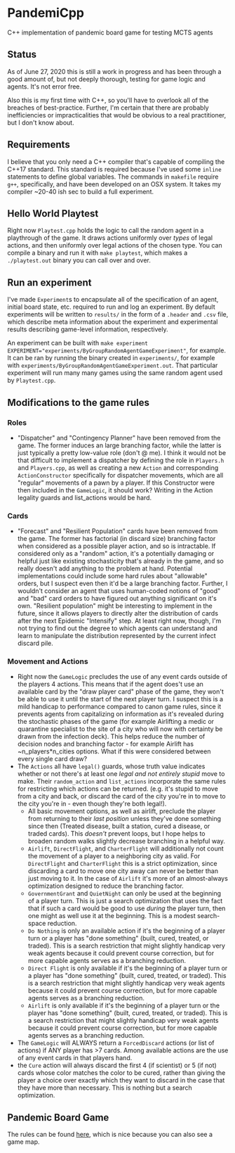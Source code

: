 # PandemiCpp 
C++ implementation of pandemic board game for testing MCTS agents

## Status
As of June 27, 2020 this is still a work in progress and has been through a good amount of, but not deeply thorough, testing for game logic and agents. It's not error free.

Also this is my first time with C++, so you'll have to overlook all of the breaches of best-practice. Further, I'm certain that there are probably inefficiencies or impracticalities that would be obvious to a real practitioner, but I don't know about. 

## Requirements
I believe that you only need a C++ compiler that's capable of compiling the C++17 standard. This standard is required because I've used some `inline` statements to define global variables. The commands in `makefile` require `g++`, specifically, and have been developed on an OSX system. It takes my compiler ~20-40 ish sec to build a full experiment.

## Hello World Playtest
Right now `Playtest.cpp` holds the logic to call the random agent in a playthrough of the game. It draws actions uniformly over _types_ of legal actions, and then uniformly over legal actions of the chosen type. You can compile a binary and run it with `make playtest`, which makes a `./playtest.out` binary you can call over and over.

## Run an experiment
I've made `Experiment`s to encapsulate all of the specification of an agent, initial board state, etc. required to run and log an experiment. By default experiments will be written to `results/` in the form of a `.header` and `.csv` file, which describe meta information about the experiment and experimental results describing game-level information, respectively. 

An experiment can be built with `make experiment EXPERIMENT="experiments/ByGroupRandomAgentGameExperiment"`, for example. It can be ran by running the binary created in `experiments/`, for example with `experiments/ByGroupRandomAgentGameExperiment.out`. That particular experiment will run many many games using the same random agent used by `Playtest.cpp`.

## Modifications to the game rules
### Roles
- "Dispatcher" and "Contingency Planner" have been removed from the game. The former induces an large branching factor, while the latter is just typically a pretty low-value role (don't @ me). I think it would not be that difficult to implement a dispatcher by defining the role in `Players.h` and `Players.cpp`, as well as creating a new `Action` and corresponding `ActionConstructor` specifically for dispatcher movements, which are all "regular" movements of a pawn by a player. If this Constructor were then included in the `GameLogic`, it should work? Writing in the Action legality guards and list_actions would be hard.
### Cards
- "Forecast" and "Resilient Population" cards have been removed from the game. The former has factorial (in discard size) branching factor when considered as a possible player action, and so is intractable. If considered only as a "random" action, it's a potentially damaging or helpful just like existing stochasticity that's already in the game, and so really doesn't add anything to the problem at hand. Potential implementations could include some hard rules about "allowable" orders, but I suspect even then it'd be a large branching factor. Further, I wouldn't consider an agent that uses human-coded notions of "good" and "bad" card orders to have figured out anything significant on it's own. "Resilient population" might be interesting to implement in the future, since it allows players to directly alter the distribution of cards after the next Epidemic "Intensify" step. At least right now, though, I'm not trying to find out the degree to which agents can understand and learn to manipulate the distribution represented by the current infect discard pile.
### Movement and Actions
- Right now the `GameLogic` precludes the use of any event cards outside of the players 4 actions. This means that if the agent does't use an available card by the "draw player card" phase of the game, they won't be able to use it until the start of the next player turn. I suspect this is a mild handicap to performance compared to canon game rules, since it prevents agents from capitalizing on information as it's revealed during the stochastic phases of the game (for example Airlifting a medic or quarantine specialist to the site of a city who will now with certainty be drawn from the infection deck). This helps reduce the number of decision nodes and branching factor - for example Airlift has ~n_players*n_cities options. What if this were considered between every single card draw?
- The `Actions` all have `legal()` guards, whose truth value indicates whether or not there's at least one *legal and not _entirely_ stupid* move to make. Their `random_action` and `list_actions` incorporate the same rules for restricting which actions can be returned. (e.g. it's stupid to move from a city and back, or discard the card of the city you're in to move to the city you're in - even though they're both legal!).
    - All basic movement options, as well as airlift, preclude the player from returning to their _last position_ unless they've done something since then (Treated disease, built a station, cured a disease, or traded cards). This _doesn't_ prevent loops, but I hope helps to broaden random walks slightly decrease branching in a helpful way.
    - `Airlift`, `DirectFlight`, and `CharterFlight` will additionally not count the movement of a player to a neighboring city as valid. For `DirectFlight` and `CharterFlight` this is a strict optimization, since discarding a card to move one city away can never be better than just moving to it. In the case of `Airlift` it's more of an almost-always optimization designed to reduce the branching factor.
    - `GovernmentGrant` and `QuietNight` can only be used at the beginning of a player turn. This is just a search optimization that uses the fact that if such a card would be good to use _during_ the player turn, then one might as well use it at the beginning. This is a modest search-space reduction.
    - `Do Nothing` is only an available action if it's the beginning of a player turn or a player has "done something" (built, cured, treated, or traded). This is a search restriction that might slightly handicap very weak agents because it could prevent course correction, but for more capable agents serves as a branching reduction.
    - `Direct Flight` is only available if it's the beginning of a player turn or a player has "done something" (built, cured, treated, or traded). This is a search restriction that might slightly handicap very weak agents because it could prevent course correction, but for more capable agents serves as a branching reduction.
    - `Airlift` is only available if it's the beginning of a player turn or the player has "done something" (built, cured, treated, or traded). This is a search restriction that might slightly handicap very weak agents because it could prevent course correction, but for more capable agents serves as a branching reduction.
- The `GameLogic` will ALWAYS return a `ForcedDiscard` actions (or list of actions) if ANY player has >7 cards. Among available actions are the use of any event cards in that players hand. 
- the `Cure` action will always discard the first 4 (if scientist) or 5 (if not) cards whose color matches the color to be cured, rather than giving the player a choice over exactly which they want to discard in the case that they have more than necessary. This is nothing but a search optimization.

## Pandemic Board Game

The rules can be found [here](https://images-cdn.zmangames.com/us-east-1/filer_public/25/12/251252dd-1338-4f78-b90d-afe073c72363/zm7101_pandemic_rules.pdf), which is nice because you can also see a game map.
